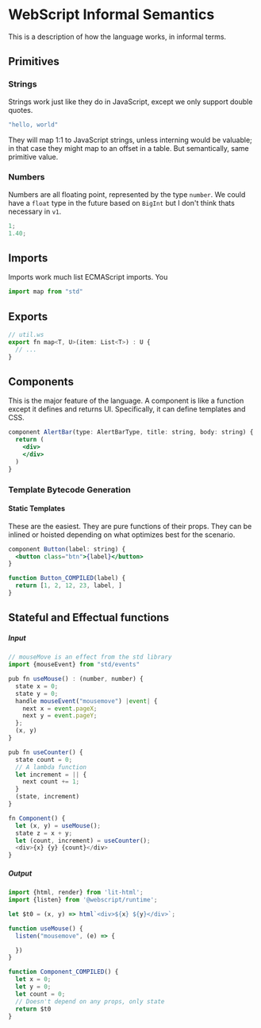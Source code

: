 # WebScript Informal Semantics

This is a description of how the language works, in informal terms.


## Primitives


### Strings

Strings work just like they do in JavaScript, except we only support double quotes.

```js
"hello, world"
```

They will map 1:1 to JavaScript strings, unless interning would be valuable; in that case they might map to an offset in a table. But semantically, same primitive value.

### Numbers

Numbers are all floating point, represented by the type `number`. We could have a `float` type in the future based on `BigInt` but I don't think thats necessary in `v1`.

```js
1;
1.40;
```

## Imports

Imports work much list ECMAScript imports. You 

```js
import map from "std"
```

## Exports
```js
// util.ws
export fn map<T, U>(item: List<T>) : U {
  // ...
} 
```


## Components

This is the major feature of the language. A component is like a function except it defines and returns UI. Specifically, it can define templates and CSS.

```jsx
component AlertBar(type: AlertBarType, title: string, body: string) {
  return (
    <div>
    </div>
  )
}
```


### Template Bytecode Generation

#### Static Templates

These are the easiest. They are pure functions of their props. They can be inlined or hoisted depending on what optimizes best for the scenario.



```jsx
component Button(label: string) {
  <button class="btn">{label}</button>
}
```

```js
function Button_COMPILED(label) {
  return [1, 2, 12, 23, label, ]
}
```




## Stateful and Effectual functions

##### Input
```js
// mouseMove is an effect from the std library
import {mouseEvent} from "std/events"

pub fn useMouse() : (number, number) {
  state x = 0;
  state y = 0;
  handle mouseEvent("mousemove") |event| {
    next x = event.pageX;
    next y = event.pageY;
  };
  (x, y)
}

pub fn useCounter() {
  state count = 0;
  // A lambda function
  let increment = || {
    next count += 1;
  }
  (state, increment)
}

fn Component() {
  let (x, y) = useMouse();
  state z = x + y;
  let (count, increment) = useCounter();
  <div>{x} {y} {count}</div>
}
```

##### Output

```js
import {html, render} from 'lit-html';
import {listen} from '@webscript/runtime';

let $t0 = (x, y) => html`<div>${x} ${y}</div>`;

function useMouse() {
  listen("mousemove", (e) => {

  })
}

function Component_COMPILED() {
  let x = 0;
  let y = 0;
  let count = 0;
  // Doesn't depend on any props, only state
  return $t0
}
```